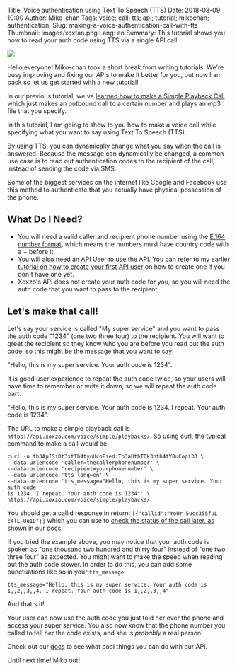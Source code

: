 Title: Voice authentication using Text To Speech (TTS)
Date: 2018-03-09 10:00
Author: Miko-chan
Tags: voice; call; tts; api; tutorial; mikochan; authentication;
Slug: making-a-voice-authentication-call-with-tts
Thumbnail: images/xoxtan.png
Lang: en
Summary: This tutorial shows you how to read your auth code using TTS via a single API call

<div>
  <img src="https://blog.xoxzo.com/images/xoxtan.png" class="float-lg-right lg-width200 md-width300" style="margin: 0;">
</div>

Hello everyone! Miko-chan took a short break from writing tutorials. We're busy
improving and fixing our APIs to make it better for you, but now I am back so
let us get started with a new tutorial!

In our previous tutorial, we've [learned how to make a Simple Playback Call]({filename}./making-a-simple-playback-call-en.md) which just makes an outbound call to a certain number and plays an mp3
file that you specify. 

In this tutorial, I am going to show to you how to make a voice call while
specifying what you want to say using Text To Speech (TTS). 

By using TTS, you can dynamically change what you say when the call is answered. 
Because the message can dynamically be changed, a common use case is to read out
authentication codes to the recipient of the call, instead of sending the code via SMS.

Some of the biggest services on the internet like Google and Facebook use this
method to authenticate that you actually have physical possession of the phone.

<div style="clear:both;"></div>

## What Do I Need? ##

- You will need a valid caller and recipient phone number using the
[E.164 number format](https://en.wikipedia.org/wiki/E.164), which means the numbers
must have country code with a + before it.
- You will also need an API User to use the API. You can refer to my earlier
[tutorial on how to create your first API user]({filename}./create-your-first-apiuser-en.md) on
how to create one if you don't have one yet.
- Xoxzo's API does not create your auth code for you, so you will need the auth code
that you want to pass to the recipient.

## Let's make that call! ##

Let's say your service is called "My super service" and you want to pass the
auth code "1234" (one two three four) to the recipient. You will want to greet the recipient so they
know who you are before you read out the auth code, so this might be the message
that you want to say: 

"Hello, this is my super service. Your auth code is 1234".

It is good user experience to repeat the auth code twice, so your users will
have time to remember or write it down, so we will repeat the auth code part:

"Hello, this is my super service. Your auth code is 1234. I repeat. Your auth
code is 1234".

The URL to make a simple playback call is `https://api.xoxzo.com/voice/simple/playbacks/`.
So using curl, the typical command to make a call would be:

```
curl -u th3ApISiDt3xtTh4tyoUcoPied:Th3aUthT0k3nth4tY0uCopi3D \
--data-urlencode 'caller=thecallerphonenumber' \
--data-urlencode 'recipient=yourphonenumber' \
--data-urlencode 'tts_lang=en' \
--data-urlencode 'tts_message="Hello, this is my super service. Your auth code
is 1234. I repeat. Your auth code is 1234"' \
https://api.xoxzo.com/voice/simple/playbacks/
```

You should get a callid response in return: `[{"callid":"YoUr-5ucc355fuL-c4lL-Uu1D"}]` which you
can use to [check the status of the call later, as shown in our
docs](http://docs.xoxzo.com/en/voice.html#checking-call-status)

If you tried the example above, you may notice that your auth code is spoken as
"one thousand two hundred and thirty four" instead of "one two three four" as
expected. You might want to make the speed when reading out the auth code
slower. In order to do this, you can add some punctuations like so in your
`tts_message`:

`
tts_message="Hello, this is my super service. Your auth code is 1,,2,,3,,4. I
repeat. Your auth code is 1,,2,,3,,4"
`

And that's it!

Your user can now use the auth code you just told her over the phone and access
your super service. You also now know that the phone number you called to tell
her the code exists, and she is *probably* a real person!

Check out our [docs](https://docs.xoxzo.com/en/) to see what cool things you can do with our API.

Until next time! Miko out!
